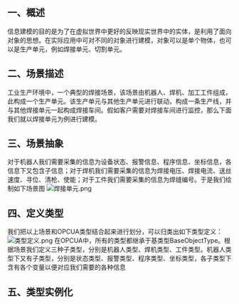 ## 一、概述
信息建模的目的是为了在虚拟世界中更好的反映现实世界中的实体，是利用了面向对象的思想。在实际应用中可对不同的对象进行建模，对象可以是单个物体，也可以是生产单元，例如焊接单元、切割单元。
## 二、场景描述
工业生产环境中，一个典型的焊接场景，该场景由机器人、焊机、加工工件组成，此构成一个生产单元。该生产单元与其他生产单元进行联动，构成一条生产线，并与其他焊接单元一起构成焊接车间。假如客户需要对焊接车间进行监控，那么下面我们就以焊接单元为例进行建模。
## 三、场景抽象
对于机器人我们需要采集的信息为设备状态、报警信息、程序信息、坐标信息，各信息下又包含子信息；对于焊机我们需要采集的信息为焊接电压、焊接电流、送丝速度、寻位、清枪、使能；对于工件我们需要采集的信息为焊缝编号。于是我们绘制如下场景图
![焊接单元.png](https://i.loli.net/2020/05/02/Ybl2T9PimdnEZqS.png)

## 四、定义类型
我们把以上场景和OPCUA类型结合起来进行划分，可以归类出如下类型定义：
![类型定义.png](https://i.loli.net/2020/05/02/1yaebfKDkh3NmZx.png)
在OPCUA中，所有的类型都继承于基类型BaseObjectType。根据场景我们定义三种子类型，分别是机器人类型、焊机类型、工件类型。机器人类型下又有子类型，分别是状态类型、报警类型、程序类型、坐标类型，各子类型下含有各个变量以便对应我们需要的各种信息

## 五、类型实例化

<!--stackedit_data:
eyJoaXN0b3J5IjpbLTE1Njk1MzMyNjMsNDQ4OTAzNDE4LDE0MD
ExOTUwMjIsMTUwNTc4MDI4MSwtMTAwMzc2NjIzNV19
-->